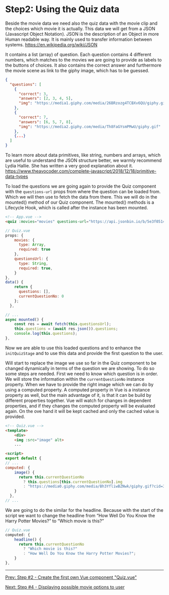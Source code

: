 # Step2: Using the Quiz data

Beside the movie data we need also the quiz data with the movie clip and the choices which movie it is actually.
This data we will get from a JSON (Javascript Object Notation). JSON is the description of an Object in more Human readable way. It is mainly used to transfer information between systems.
https://en.wikipedia.org/wiki/JSON

It contains a list (array) of question. Each question contains 4 different numbers, which matches to the movies we are going to provide as labels to the buttons of choices. It also contains the correct answer and furthermore the movie scene as link to the giphy image, which has to be guessed.


```json
{
  "questions": [
    {
      "correct": 3,
      "answers": [2, 3, 4, 5],
      "img": "https://media1.giphy.com/media/26BRzozg4TCBXv6QU/giphy.gif"
    },
    {
      "correct": 7,
      "answers": [6, 5, 7, 8],
      "img": "https://media2.giphy.com/media/Th8FaGYsmPMwU/giphy.gif"
    },
    {...}
  ]
}
```

To learn more about data primitives, like string, numbers and arrays, which are useful to understand the JSON structure better, we warmly recommend Lydia Hallie. She has written a very good explanation about it. https://www.theavocoder.com/complete-javascript/2018/12/18/primitive-data-types

To load the questions we are going again to provide the Quiz component with the `questions-url` props from where the question can be loaded from. Which we will then use to fetch the data from there. This we will do in the mounted() method  of our Quiz component. The mounted() methods is a Lifecycle Hook, which is called after the instance has been mounted.


```html
<!-- App.vue -->
<quiz :movies="movies" questions-url="https://api.jsonbin.io/b/5e3f0514f47af813bad11ac5"/>
```

```javascript
// Quiz.vue
props: {
    movies: {
      type: Array,
      required: true
    },
    questionsUrl: {
      type: String,
      required: true,
    }
},
data() {
    return {
      questions: [],
      currentQuestionNo: 0
    };
  },

// ...
async mounted() {
    const res = await fetch(this.questionsUrl);
    this.questions = (await res.json()).questions;
    console.log(this.questions);
},
```

Now we are able to use this loaded questions and to enhance the `initQuizStage` and to use this data and provide the first question to the user.

Will start to replace the image we use so far in the Quiz component to be changed dynamically in terms of the question we are showing.
To do so some steps are needed. First we need to know which question is in order. We will store the information within the `currentQuestionNo` instance property. When we have to provide the right image which we can do by using a computed property. A computed property in Vue is a instance property as well, but the main advantage of it, is that it can be build by different properties together. Vue will watch for changes in dependent properties, and if they changes the computed property will be evaluated again. On the ove hand it will be kept cached and only the cached value is provided.

```html
<!-- Quiz.vue -->
<template>
    <div>
    <img :src="image" alt>
    ...

<script>
export default {
// ...
computed: {
    image() {
      return this.currentQuestionNo
        ? this.questions[this.currentQuestionNo].img
        : "https://media0.giphy.com/media/Bh3YfliwBZNwk/giphy.gif?cid=3640f6095c852266776c6f746fb2fc67";
    }
  },
// ...
```

We are going to do the similar for the headline. Because with the start of the script we want to change the headline from “How Well Do You Know the Harry Potter Movies?” to “Which movie is this?”

```javascript
// Quiz.vue
computed: {
    headline() {
      return this.currentQuestionNo
        ? "Which movie is this?"
        : "How Well Do You Know the Harry Potter Movies?";
    }
},
```

---

[Prev: Step #2 - Create the first own Vue component "Quiz.vue"](./workshop-steps/step2.md)

[Next: Step #4 - Displaying possible movie options to user](./workshop-steps/step4.md)
